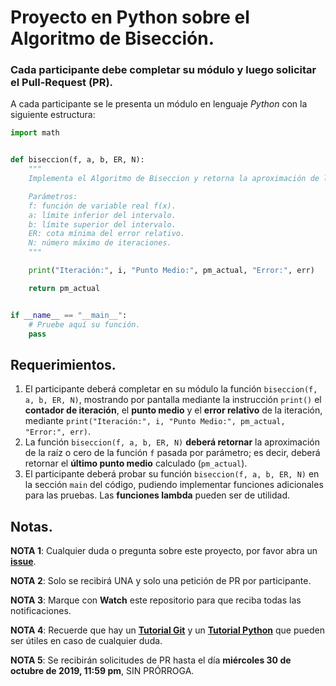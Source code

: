 # Proyecto en Python sobre el Algoritmo de Bisección.

### Cada participante debe completar su módulo y luego solicitar el Pull-Request (PR).

A cada participante se le presenta un módulo en lenguaje *Python* con la siguiente estructura:

```python
import math


def biseccion(f, a, b, ER, N):
    """
    Implementa el Algoritmo de Biseccion y retorna la aproximación de la raíz.

    Parámetros:
    f: función de variable real f(x).
    a: límite inferior del intervalo.
    b: límite superior del intervalo.
    ER: cota mínima del error relativo.
    N: número máximo de iteraciones.
    """

    print("Iteración:", i, "Punto Medio:", pm_actual, "Error:", err)

    return pm_actual


if __name__ == "__main__":
    # Pruebe aquí su función.
    pass
```
## Requerimientos.

1. El participante deberá completar en su módulo la función `biseccion(f, a, b, ER, N)`, mostrando por pantalla mediante la instrucción `print()` el **contador de iteración**, el **punto medio** y el **error relativo** de la iteración, mediante `print("Iteración:", i, "Punto Medio:", pm_actual, "Error:", err)`.
2. La función `biseccion(f, a, b, ER, N)` **deberá retornar** la aproximación de la raíz o cero de la función `f` pasada por parámetro; es decir, deberá retornar el **último punto medio** calculado (`pm_actual`).
3. El participante deberá probar su función `biseccion(f, a, b, ER, N)` en la sección `main` del código, pudiendo implementar funciones adicionales para las pruebas. Las **funciones lambda** pueden ser de utilidad.

## Notas.

**NOTA 1**: Cualquier duda o pregunta sobre este proyecto, por favor abra un [**issue**](https://github.com/ejdecena/proyecto_biseccion/issues).

**NOTA 2**: Solo se recibirá UNA y solo una petición de PR por participante.

**NOTA 3**: Marque con **Watch** este repositorio para que reciba todas las notificaciones.

**NOTA 4**: Recuerde que hay un [**Tutorial Git**](https://github.com/ejdecena/tutorial_git) y un [**Tutorial Python**](https://github.com/ejdecena/tutorial_python) que pueden ser útiles en caso de cualquier duda.

**NOTA 5**: Se recibirán solicitudes de PR hasta el día **miércoles 30 de octubre de 2019, 11:59 pm**, SIN PRÓRROGA.